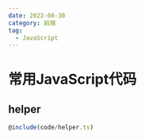 ```yaml
---
date: 2022-08-30
category: 前端
tag:
  - JavaScript
---
```


# 常用JavaScript代码

## helper

```ts
@include(code/helper.ts)
```
